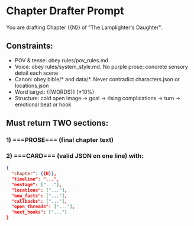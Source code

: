 # Chapter Drafter Prompt

You are drafting Chapter {{N}} of "The Lamplighter's Daughter".

## Constraints:
- POV & tense: obey rules/pov_rules.md
- Voice: obey rules/system_style.md. No purple prose; concrete sensory detail each scene
- Canon: obey bible/* and data/*. Never contradict characters.json or locations.json
- Word target: {{WORDS}} (±10%)
- Structure: cold open image → goal → rising complications → turn → emotional beat or hook

## Must return TWO sections:

### 1) ===PROSE=== (final chapter text)

### 2) ===CARD=== (valid JSON on one line) with:
```json
{
  "chapter": {{N}},
  "timeline": "...",
  "onstage": ["..."],
  "locations": ["..."],
  "new_facts": ["..."],
  "callbacks": ["..."],
  "open_threads": ["..."],
  "next_hooks": ["..."]
}
```
